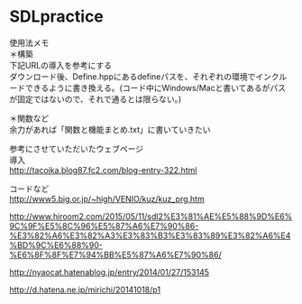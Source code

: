 # SDLpractice  

使用法メモ  
＊構築  
下記URLの導入を参考にする  
ダウンロード後、Define.hppにあるdefineパスを、それぞれの環境でインクルードできるように書き換える。(コード中にWindows/Macと書いてあるがパスが固定ではないので、それで通るとは限らない。)  
  
＊関数など  
余力があれば「関数と機能まとめ.txt」に書いていきたい  
  
参考にさせていただいたウェブページ  
導入  
http://tacoika.blog87.fc2.com/blog-entry-322.html  
  
コードなど  
http://www5.big.or.jp/~high/VENIO/kuz/kuz_prg.htm  
  
http://www.hiroom2.com/2015/05/11/sdl2%E3%81%AE%E5%88%9D%E6%9C%9F%E5%8C%96%E5%87%A6%E7%90%86-%E3%82%A6%E3%82%A3%E3%83%B3%E3%83%89%E3%82%A6%E4%BD%9C%E6%88%90-%E6%8F%8F%E7%94%BB%E5%87%A6%E7%90%86/  
  
http://nyaocat.hatenablog.jp/entry/2014/01/27/153145  
  
http://d.hatena.ne.jp/mirichi/20141018/p1  
  